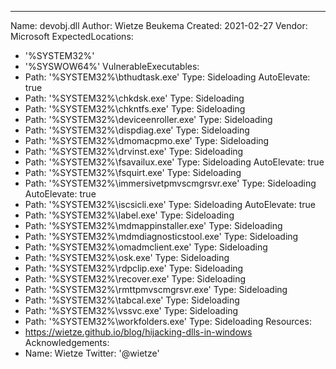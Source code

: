 ---
Name: devobj.dll
Author: Wietze Beukema
Created: 2021-02-27
Vendor: Microsoft
ExpectedLocations:
- '%SYSTEM32%'
- '%SYSWOW64%'
VulnerableExecutables:
- Path: '%SYSTEM32%\bthudtask.exe'
  Type: Sideloading
  AutoElevate: true
- Path: '%SYSTEM32%\chkdsk.exe'
  Type: Sideloading
- Path: '%SYSTEM32%\chkntfs.exe'
  Type: Sideloading
- Path: '%SYSTEM32%\deviceenroller.exe'
  Type: Sideloading
- Path: '%SYSTEM32%\dispdiag.exe'
  Type: Sideloading
- Path: '%SYSTEM32%\dmomacpmo.exe'
  Type: Sideloading
- Path: '%SYSTEM32%\drvinst.exe'
  Type: Sideloading
- Path: '%SYSTEM32%\fsavailux.exe'
  Type: Sideloading
  AutoElevate: true
- Path: '%SYSTEM32%\fsquirt.exe'
  Type: Sideloading
- Path: '%SYSTEM32%\immersivetpmvscmgrsvr.exe'
  Type: Sideloading
  AutoElevate: true
- Path: '%SYSTEM32%\iscsicli.exe'
  Type: Sideloading
  AutoElevate: true
- Path: '%SYSTEM32%\label.exe'
  Type: Sideloading
- Path: '%SYSTEM32%\mdmappinstaller.exe'
  Type: Sideloading
- Path: '%SYSTEM32%\mdmdiagnosticstool.exe'
  Type: Sideloading
- Path: '%SYSTEM32%\omadmclient.exe'
  Type: Sideloading
- Path: '%SYSTEM32%\osk.exe'
  Type: Sideloading
- Path: '%SYSTEM32%\rdpclip.exe'
  Type: Sideloading
- Path: '%SYSTEM32%\recover.exe'
  Type: Sideloading
- Path: '%SYSTEM32%\rmttpmvscmgrsvr.exe'
  Type: Sideloading
- Path: '%SYSTEM32%\tabcal.exe'
  Type: Sideloading
- Path: '%SYSTEM32%\vssvc.exe'
  Type: Sideloading
- Path: '%SYSTEM32%\workfolders.exe'
  Type: Sideloading
Resources:
- https://wietze.github.io/blog/hijacking-dlls-in-windows
Acknowledgements:
- Name: Wietze
  Twitter: '@wietze'
